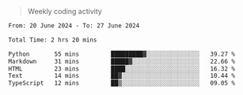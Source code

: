 > Weekly coding activity
<!--START_SECTION:waka-->

```txt
From: 20 June 2024 - To: 27 June 2024

Total Time: 2 hrs 20 mins

Python       55 mins         █████████▓░░░░░░░░░░░░░░░   39.27 %
Markdown     31 mins         █████▓░░░░░░░░░░░░░░░░░░░   22.66 %
HTML         23 mins         ████░░░░░░░░░░░░░░░░░░░░░   16.32 %
Text         14 mins         ██▓░░░░░░░░░░░░░░░░░░░░░░   10.44 %
TypeScript   12 mins         ██▒░░░░░░░░░░░░░░░░░░░░░░   09.05 %
```

<!--END_SECTION:waka-->
